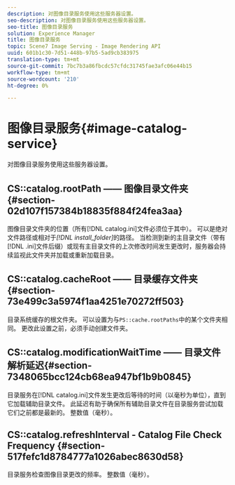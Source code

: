 ```yaml
---
description: 对图像目录服务使用这些服务器设置。
seo-description: 对图像目录服务使用这些服务器设置。
seo-title: 图像目录服务
solution: Experience Manager
title: 图像目录服务
topic: Scene7 Image Serving - Image Rendering API
uuid: 601b1c30-7d51-448b-97b5-5ad9cb383975
translation-type: tm+mt
source-git-commit: 7bc7b3a86fbcdc57cfdc31745fae3afc06e44b15
workflow-type: tm+mt
source-wordcount: '210'
ht-degree: 0%

---
```



# 图像目录服务{#image-catalog-service}

对图像目录服务使用这些服务器设置。

## CS::catalog.rootPath —— 图像目录文件夹{#section-02d107f157384b18835f884f24fea3aa}

图像目录文件夹的位置（所有[!DNL catalog.ini]文件必须位于其中）。 可以是绝对文件路径或相对于&#x200B;*[!DNL install_folder]*&#x200B;的路径。 当检测到新的主目录文件（带有[!DNL .ini]文件后缀）或现有主目录文件的上次修改时间发生更改时，服务器会持续监视此文件夹并加载或重新加载目录。

## CS::catalog.cacheRoot —— 目录缓存文件夹{#section-73e499c3a5974f1aa4251e70272ff503}

目录系统缓存的根文件夹。 可以设置为与`PS::cache.rootPaths`中的某个文件夹相同。 更改此设置之前，必须手动创建文件夹。

## CS::catalog.modificationWaitTime —— 目录文件解析延迟{#section-7348065bcc124cb68ea947bf1b9b0845}

目录服务在[!DNL catalog.ini]文件发生更改后等待的时间（以毫秒为单位），直到它加载辅助目录文件。 此延迟有助于确保所有辅助目录文件在目录服务尝试加载它们之前都是最新的。 整数值（毫秒）。

## CS::catalog.refreshInterval - Catalog File Check Frequency {#section-517fefc1d8784777a1026abec8630d58}

目录服务检查图像目录更改的频率。 整数值（毫秒）。
